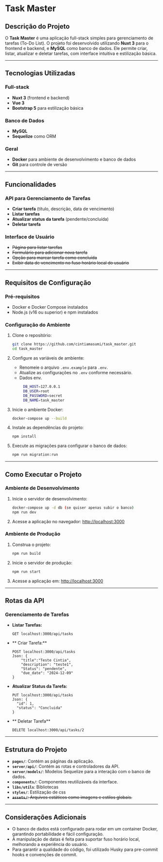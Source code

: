 # Task Master

## Descrição do Projeto

O **Task Master** é uma aplicação full-stack simples para gerenciamento de tarefas (To-Do List). O projeto foi desenvolvido utilizando **Nuxt 3** para o frontend e backend, e **MySQL** como banco de dados. Ele permite criar, listar, atualizar e deletar tarefas, com interface intuitiva e estilização básica.

---

## Tecnologias Utilizadas

### Full-stack
- **Nuxt 3** (frontend e backend)
- **Vue 3**
- **Bootstrap 5** para estilização básica

### Banco de Dados
- **MySQL**
- **Sequelize** como ORM

### Geral
- **Docker** para ambiente de desenvolvimento e banco de dados
- **Git** para controle de versão

---

## Funcionalidades

### API para Gerenciamento de Tarefas
- **Criar tarefa** (título, descrição, data de vencimento)
- **Listar tarefas**
- **Atualizar status da tarefa** (pendente/concluída)
- **Deletar tarefa**

### Interface de Usuário
- ~~Página para listar tarefas~~
- ~~Formulário para adicionar nova tarefa~~
- ~~Opção para marcar tarefa como concluída~~
- ~~Exibir data de vencimento no fuso horário local do usuário~~

---

## Requisitos de Configuração

### Pré-requisitos
- Docker e Docker Compose instalados
- Node.js (v16 ou superior) e npm instalados

### Configuração do Ambiente
1. Clone o repositório:
   ```bash
   git clone https://github.com/cintiamasumi/task_master.git
   cd task_master
   ```

2. Configure as variáveis de ambiente:
   - Renomeie o arquivo `.env.example` para `.env`.
   - Atualize as configurações no `.env` conforme necessário.
   - Dados env. 
   ```bash
        DB_HOST=127.0.0.1
        DB_USER=root
        DB_PASSWORD=secret
        DB_NAME=task_master
    ```
3. Inicie o ambiente Docker:
   ```bash
   docker-compose up --build 
   ```

4. Instale as dependências do projeto:
   ```bash
   npm install
   ```

5. Execute as migrações para configurar o banco de dados:
   ```bash
   npm run migration:run
   ```



---

## Como Executar o Projeto

### Ambiente de Desenvolvimento
1. Inicie o servidor de desenvolvimento:
   ```bash
   docker-compose up -d db (se quiser apenas subir o banco)
   npm run dev
   ```
2. Acesse a aplicação no navegador: [http://localhost:3000](http://localhost:3000)

### Ambiente de Produção
1. Construa o projeto:
   ```bash
   npm run build
   ```
2. Inicie o servidor de produção:
   ```bash
   npm run start
   ```
3. Acesse a aplicação em: [http://localhost:3000](http://localhost:3000)

---

## Rotas da API

### Gerenciamento de Tarefas
- **Listar Tarefas:**
  ```
  GET localhost:3000/api/tasks
  ```
- ** Criar Tarefa:** 
    ```
    POST localhost:3000/api/tasks
    Json: {
        "title":"Teste Cintia",
        "description": "teste1",
        "Status": "pendente",
        "due_date": "2024-12-09"
    }
    ```
- **Atualizar Status da Tarefa:**
  ```
  PUT localhost:3000/api/tasks
  Json: {
    "id": 1,
    "status": "Concluida"
  }
  ```
- ** Deletar Tarefa**
    ```
    DELETE localhost:3000/api/tasks/2
    ```

---

## Estrutura do Projeto

- **`pages/`**: Contém as páginas da aplicação.
- **`server/api/`**: Contém as rotas e controladores da API.
- **`server/models/`**: Modelos Sequelize para a interação com o banco de dados.
- **`components/`**: Componentes reutilizáveis da interface.
- **`libs/utils`**: Bibliotecas 
- **`styles/`**: Estilização de css
- ~~**`assets/`**: Arquivos estáticos como imagens e estilos globais.~~


---

## Considerações Adicionais
- O banco de dados está configurado para rodar em um container Docker, garantindo portabilidade e fácil configuração.
- A manipulação de datas é feita para suportar fuso horário local, melhorando a experiência do usuário.
- Para garantir a qualidade do código, foi utilizado Husky para pre-commit hooks e convenções de commit.

